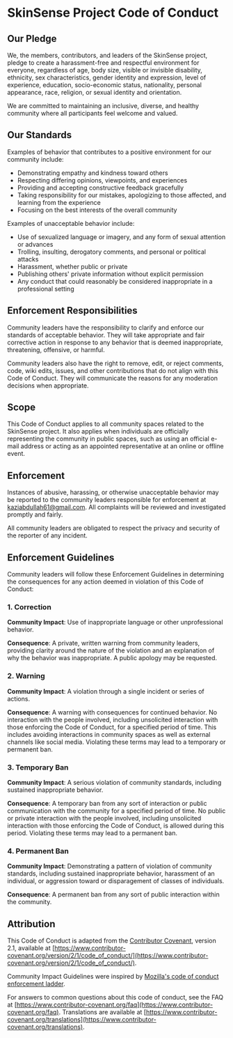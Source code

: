 # SkinSense Project Code of Conduct

## Our Pledge

We, the members, contributors, and leaders of the SkinSense project, pledge to create a harassment-free and respectful environment for everyone, regardless of age, body size, visible or invisible disability, ethnicity, sex characteristics, gender identity and expression, level of experience, education, socio-economic status, nationality, personal appearance, race, religion, or sexual identity and orientation.

We are committed to maintaining an inclusive, diverse, and healthy community where all participants feel welcome and valued.

## Our Standards

Examples of behavior that contributes to a positive environment for our community include:

- Demonstrating empathy and kindness toward others
- Respecting differing opinions, viewpoints, and experiences
- Providing and accepting constructive feedback gracefully
- Taking responsibility for our mistakes, apologizing to those affected, and learning from the experience
- Focusing on the best interests of the overall community

Examples of unacceptable behavior include:

- Use of sexualized language or imagery, and any form of sexual attention or advances
- Trolling, insulting, derogatory comments, and personal or political attacks
- Harassment, whether public or private
- Publishing others' private information without explicit permission
- Any conduct that could reasonably be considered inappropriate in a professional setting

## Enforcement Responsibilities

Community leaders have the responsibility to clarify and enforce our standards of acceptable behavior. They will take appropriate and fair corrective action in response to any behavior that is deemed inappropriate, threatening, offensive, or harmful.

Community leaders also have the right to remove, edit, or reject comments, code, wiki edits, issues, and other contributions that do not align with this Code of Conduct. They will communicate the reasons for any moderation decisions when appropriate.

## Scope

This Code of Conduct applies to all community spaces related to the SkinSense project. It also applies when individuals are officially representing the community in public spaces, such as using an official e-mail address or acting as an appointed representative at an online or offline event.

## Enforcement

Instances of abusive, harassing, or otherwise unacceptable behavior may be reported to the community leaders responsible for enforcement at [kaziabdullah61@gmail.com](mailto:kaziabdullah61@gmail.com). All complaints will be reviewed and investigated promptly and fairly.

All community leaders are obligated to respect the privacy and security of the reporter of any incident.

## Enforcement Guidelines

Community leaders will follow these Enforcement Guidelines in determining the consequences for any action deemed in violation of this Code of Conduct:

### 1. Correction

**Community Impact**: Use of inappropriate language or other unprofessional behavior.

**Consequence**: A private, written warning from community leaders, providing clarity around the nature of the violation and an explanation of why the behavior was inappropriate. A public apology may be requested.

### 2. Warning

**Community Impact**: A violation through a single incident or series of actions.

**Consequence**: A warning with consequences for continued behavior. No interaction with the people involved, including unsolicited interaction with those enforcing the Code of Conduct, for a specified period of time. This includes avoiding interactions in community spaces as well as external channels like social media. Violating these terms may lead to a temporary or permanent ban.

### 3. Temporary Ban

**Community Impact**: A serious violation of community standards, including sustained inappropriate behavior.

**Consequence**: A temporary ban from any sort of interaction or public communication with the community for a specified period of time. No public or private interaction with the people involved, including unsolicited interaction with those enforcing the Code of Conduct, is allowed during this period. Violating these terms may lead to a permanent ban.

### 4. Permanent Ban

**Community Impact**: Demonstrating a pattern of violation of community standards, including sustained inappropriate behavior, harassment of an individual, or aggression toward or disparagement of classes of individuals.

**Consequence**: A permanent ban from any sort of public interaction within the community.

## Attribution

This Code of Conduct is adapted from the [Contributor Covenant][homepage], version 2.1, available at [https://www.contributor-covenant.org/version/2/1/code_of_conduct/](https://www.contributor-covenant.org/version/2/1/code_of_conduct/).

Community Impact Guidelines were inspired by [Mozilla's code of conduct enforcement ladder](https://github.com/mozilla/diversity).

[homepage]: https://www.contributor-covenant.org

For answers to common questions about this code of conduct, see the FAQ at [https://www.contributor-covenant.org/faq](https://www.contributor-covenant.org/faq). Translations are available at [https://www.contributor-covenant.org/translations](https://www.contributor-covenant.org/translations).
